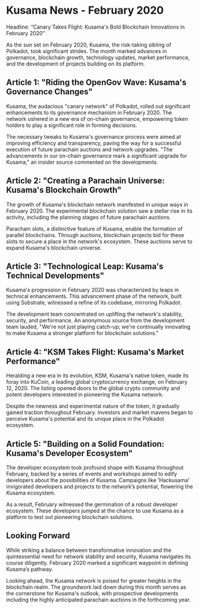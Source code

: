 # Kusama News - February 2020

Headline: “Canary Takes Flight: Kusama's Bold Blockchain Innovations in February
2020”

As the sun set on February 2020, Kusama, the risk-taking sibling of Polkadot,
took significant strides. The month marked advances in governance, blockchain
growth, technology updates, market performance, and the development of projects
building on its platform.

## Article 1: "Riding the OpenGov Wave: Kusama's Governance Changes"

Kusama, the audacious "canary network" of Polkadot, rolled out significant
enhancements to its governance mechanism in February 2020. The network ushered
in a new era of on-chain governance, empowering token holders to play a
significant role in forming decisions.

The necessary tweaks to Kusama's governance process were aimed at improving
efficiency and transparency, paving the way for a successful execution of future
parachain auctions and network upgrades. "The advancements in our on-chain
governance mark a significant upgrade for Kusama," an insider source commented
on the developments.

## Article 2: "Creating a Parachain Universe: Kusama's Blockchain Growth"

The growth of Kusama's blockchain network manifested in unique ways in
February 2020. The experimental blockchain solution saw a stellar rise in its
activity, including the planning stages of future parachain auctions.

Parachain slots, a distinctive feature of Kusama, enable the formation of
parallel blockchains. Through auctions, blockchain projects bid for these slots
to secure a place in the network's ecosystem. These auctions serve to expand
Kusama's blockchain universe.

## Article 3: "Technological Leap: Kusama's Technical Developments"

Kusama's progression in February 2020 was characterized by leaps in technical
enhancements. This advancement phase of the network, built using Substrate,
witnessed a refine of its codebase, mirroring Polkadot.

The development team concentrated on uplifting the network's stability,
security, and performance. An anonymous source from the development team lauded,
"We're not just playing catch-up; we're continually innovating to make Kusama a
stronger platform for blockchain solutions."

## Article 4: "KSM Takes Flight: Kusama's Market Performance"

Heralding a new era in its evolution, KSM, Kusama's native token, made its foray
into KuCoin, a leading global cryptocurrency exchange, on February 12, 2020. The
listing opened doors to the global crypto community and potent developers
interested in pioneering the Kusama network.

Despite the newness and experimental nature of the token, it gradually gained
traction throughout February. Investors and market mavens began to perceive
Kusama's potential and its unique place in the Polkadot ecosystem.

## Article 5: "Building on a Solid Foundation: Kusama's Developer Ecosystem"

The developer ecosystem took profound shape with Kusama throughout February,
backed by a series of events and workshops aimed to edify developers about the
possibilities of Kusama. Campaigns like ‘Hackusama’ invigorated developers and
projects to the network’s potential, flowering the Kusama ecosystem.

As a result, February witnessed the germination of a robust developer ecosystem.
These developers jumped at the chance to use Kusama as a platform to test out
pioneering blockchain solutions.

## Looking Forward

While striking a balance between transformative innovation and the
quintessential need for network stability and security, Kusama navigates its
course diligently. February 2020 marked a significant waypoint in defining
Kusama’s pathway.

Looking ahead, the Kusama network is poised for greater heights in the
blockchain realm. The groundwork laid down during this month serves as the
cornerstone for Kusama's outlook, with prospective developments including the
highly anticipated parachain auctions in the forthcoming year.
